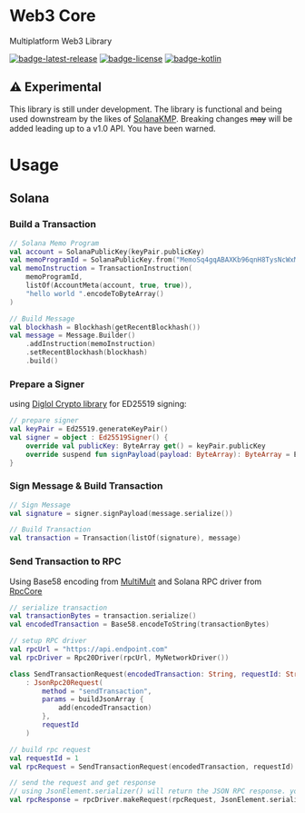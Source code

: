 # Web3 Core
Multiplatform Web3 Library

[![badge-latest-release]][url-latest-release]
[![badge-license]][url-license]
[![badge-kotlin]][url-kotlin]

## ⚠️ Experimental
This library is still under development. The library is functional and being used downstream by the likes of [SolanaKMP](https://github.com/metaplex-foundation/solana-kmp). Breaking changes ~~may~~ will be added leading up to a v1.0 API. You have been warned. 

# Usage

## Solana

### Build a Transaction

```kotlin
// Solana Memo Program 
val account = SolanaPublicKey(keyPair.publicKey)
val memoProgramId = SolanaPublicKey.from("MemoSq4gqABAXKb96qnH8TysNcWxMyWCqXgDLGmfcHr")
val memoInstruction = TransactionInstruction(
    memoProgramId,
    listOf(AccountMeta(account, true, true)),
    "hello world ".encodeToByteArray()
)

// Build Message
val blockhash = Blockhash(getRecentBlockhash())
val message = Message.Builder()
    .addInstruction(memoInstruction)
    .setRecentBlockhash(blockhash)
    .build()
```

### Prepare a Signer

using [Diglol Crypto library](https://github.com/diglol/crypto) for ED25519 signing:

```kotlin
// prepare signer
val keyPair = Ed25519.generateKeyPair()
val signer = object : Ed25519Signer() {
    override val publicKey: ByteArray get() = keyPair.publicKey
    override suspend fun signPayload(payload: ByteArray): ByteArray = Ed25519.sign(keyPair, payload)
}
```

### Sign Message & Build Transaction

```kotlin
// Sign Message
val signature = signer.signPayload(message.serialize())

// Build Transaction
val transaction = Transaction(listOf(signature), message)
```

### Send Transaction to RPC

Using Base58 encoding from [MultiMult](https://github.com/Funkatronics/multimult) and Solana RPC driver from [RpcCore](https://github.com/Funkatronics/RpcCore)

```kotlin
// serialize transaction
val transactionBytes = transaction.serialize()
val encodedTransaction = Base58.encodeToString(transactionBytes)

// setup RPC driver
val rpcUrl = "https://api.endpoint.com"
val rpcDriver = Rpc20Driver(rpcUrl, MyNetworkDriver())

class SendTransactionRequest(encodedTransaction: String, requestId: String)
    : JsonRpc20Request(
        method = "sendTransaction",
        params = buildJsonArray {
            add(encodedTransaction)
        },
        requestId
    )

// build rpc request
val requestId = 1
val rpcRequest = SendTransactionRequest(encodedTransaction, requestId)

// send the request and get response
// using JsonElement.serializer() will return the JSON RPC response. you can use your own serializer to get back a specific object
val rpcResponse = rpcDriver.makeRequest(rpcRequest, JsonElement.serializer())
```

<!-- TAG_VERSION -->
[badge-latest-release]: https://img.shields.io/badge/latest--release-0.2.3-blue.svg?style=flat
[badge-license]: https://img.shields.io/badge/license-Apache%20License%202.0-blue.svg?style=flat

<!-- TAG_DEPENDENCIES -->
[badge-kotlin]: https://img.shields.io/badge/kotlin-1.9.21-blue.svg?logo=kotlin

[url-latest-release]: https://github.com/solana-mobile/web3-core/releases/latest
[url-license]: https://www.apache.org/licenses/LICENSE-2.0.txt
[url-kotlin]: https://kotlinlang.org
